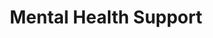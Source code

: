 ---
layout: resource
title: Mental Health Support
icon: fa-solid fa-heart
description: Find affirming mental health support from professionals who understand the unique challenges faced by the LGBTQ+ community. These resources offer specialized care and safe spaces for healing from anxiety, depression, trauma, and the impacts of discrimination.
long-description: Finding mental health support that affirms your identity is crucial for LGBTQ+ individuals. Mental health challenges like anxiety, depression, and trauma can be compounded by discrimination, family rejection, and societal stigma. Our curated mental health resources connect you with professionals who understand the unique challenges faced by the LGBTQ+ community, offering specialized care that honors your whole self. Whether you're in crisis or looking for ongoing support, these organizations provide safe spaces for healing and growth.
subresources:
  - name: The Trevor Project
    description: 24/7 crisis intervention and suicide prevention services for LGBTQ+ young people under 25.
    link: https://www.thetrevorproject.org
    phone: 1-866-488-7386
    tags: [24/7, crisis support, youth focused, free]

  - name: Pride Counseling
    description: Online therapy platform specializing in the LGBTQ+ community with licensed therapists trained in LGBTQ+ issues.
    link: https://www.pridecounseling.com
    tags: [therapy, subscription, sliding scale]

  - name: National Queer and Trans Therapists of Color Network
    description: Directory service helping QTPOC find mental health practitioners who affirm their identities.
    link: https://www.nqttcn.com
    tags: [QTPOC, directory, identity affirming]
header-color: "#ff6b6b" # Accordion entry header color.
header-font-color: "#fff" # Accordion entry font color.
page-color: "#ffeaea" # Page background color.
page-font-color: "#36454f" # Page font color.
---